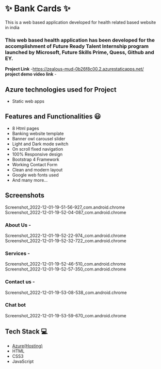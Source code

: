 # ✨  Bank Cards ✨

This is a web based application developed for health related based website in india

### This web based health application has been developed for the accomplishment of Future Ready Talent Internship program launched by Microsoft, Future Skills Prime, Quess, Github and EY.


**Project Link** -https://zealous-mud-0b26f8c00.2.azurestaticapps.net/
**project demo video link** - 

## Azure technologies used for Project

- Static web apps

## Features and Functionalities 😃

- 8 Html pages
- Banking website template
- Banner owl carousel slider
- Light and Dark mode switch
- On scroll fixed navigation
- 100% Responsive design
- Bootstrap 4 Framework
- Working Contact Form
- Clean and modern layout
- Google web fonts used
- And many more…

## Screenshots
Screenshot_2022-12-01-19-51-56-927_com.android.chrome
Screenshot_2022-12-01-19-52-04-087_com.android.chrome


   

### About Us -
Screenshot_2022-12-01-19-52-22-974_com.android.chrome
Screenshot_2022-12-01-19-52-32-722_com.android.chrome

### Services -
Screenshot_2022-12-01-19-52-46-510_com.android.chrome
Screenshot_2022-12-01-19-52-57-350_com.android.chrome

### Contact us -
Screenshot_2022-12-01-19-53-08-538_com.android.chrome


### Chat bot
Screenshot_2022-12-01-19-53-59-670_com.android.chrome



## Tech Stack 💻

- [Azure(Hosting)](https://azure.microsoft.com/en-in/features/azure-portal/)
- HTML
- CSS3
- JavaScript
